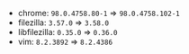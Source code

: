 - chrome: `98.0.4758.80-1` => `98.0.4758.102-1`
- filezilla: `3.57.0` => `3.58.0`
- libfilezilla: `0.35.0` => `0.36.0`
- vim: `8.2.3892` => `8.2.4386`
